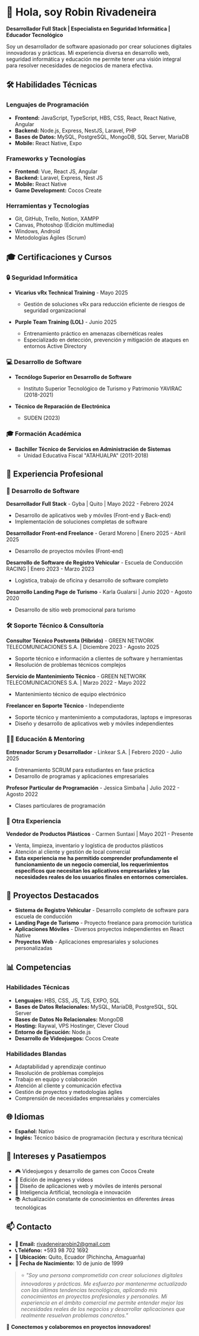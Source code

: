 # 👋 Hola, soy Robin Rivadeneira 

**Desarrollador Full Stack | Especialista en Seguridad Informática | Educador Tecnológico**

Soy un desarrollador de software apasionado por crear soluciones digitales innovadoras y prácticas. Mi experiencia diversa en desarrollo web, seguridad informática y educación me permite tener una visión integral para resolver necesidades de negocios de manera efectiva.

## 🛠️ Habilidades Técnicas

### Lenguajes de Programación
- **Frontend:** JavaScript, TypeScript, HBS, CSS, React, React Native, Angular
- **Backend:** Node.js, Express, NestJS, Laravel, PHP
- **Bases de Datos:** MySQL, PostgreSQL, MongoDB, SQL Server, MariaDB
- **Mobile:** React Native, Expo

### Frameworks y Tecnologías
- **Frontend:** Vue, React JS, Angular
- **Backend:** Laravel, Express, Nest JS
- **Mobile:** React Native
- **Game Development:** Cocos Create

### Herramientas y Tecnologías
- Git, GitHub, Trello, Notion, XAMPP
- Canvas, Photoshop (Edición multimedia)
- Windows, Android
- Metodologías Ágiles (Scrum)

## 🎓 Certificaciones y Cursos

### 🔒 Seguridad Informática
- **Vicarius vRx Technical Training** - Mayo 2025
  - Gestión de soluciones vRx para reducción eficiente de riesgos de seguridad organizacional

- **Purple Team Training (LOL)** - Junio 2025
  - Entrenamiento práctico en amenazas cibernéticas reales
  - Especializado en detección, prevención y mitigación de ataques en entornos Active Directory

### 💻 Desarrollo de Software
- **Tecnólogo Superior en Desarrollo de Software**
  - Instituto Superior Tecnológico de Turismo y Patrimonio YAVIRAC (2018-2021)

- **Técnico de Reparación de Electrónica**
  - SUDEN (2023)

### 🎓 Formación Académica
- **Bachiller Técnico de Servicios en Administración de Sistemas**
  - Unidad Educativa Fiscal "ATAHUALPA" (2011-2018)

## 💼 Experiencia Profesional

### 🚀 Desarrollo de Software
**Desarrollador Full Stack** - Gyba | Quito | Mayo 2022 - Febrero 2024
- Desarrollo de aplicativos web y móviles (Front-end y Back-end)
- Implementación de soluciones completas de software

**Desarrollador Front-end Freelance** - Gerard Moreno | Enero 2025 - Abril 2025
- Desarrollo de proyectos móviles (Front-end)

**Desarrollo de Software de Registro Vehicular** - Escuela de Conducción RACING | Enero 2023 - Marzo 2023
- Logística, trabajo de oficina y desarrollo de software completo

**Desarrollo Landing Page de Turismo** - Karla Gualarsi | Junio 2020 - Agosto 2020
- Desarrollo de sitio web promocional para turismo

### 🛠️ Soporte Técnico & Consultoría
**Consultor Técnico Postventa (Híbrido)** - GREEN NETWORK TELECOMUNICACIONES S.A. | Diciembre 2023 - Agosto 2025
- Soporte técnico e información a clientes de software y herramientas
- Resolución de problemas técnicos complejos

**Servicio de Mantenimiento Técnico** - GREEN NETWORK TELECOMUNICACIONES S.A. | Marzo 2022 - Mayo 2022
- Mantenimiento técnico de equipo electrónico

**Freelancer en Soporte Técnico** - Independiente
- Soporte técnico y mantenimiento a computadoras, laptops e impresoras
- Diseño y desarrollo de aplicativos web y móviles independientes

### 👨‍🏫 Educación & Mentoring
**Entrenador Scrum y Desarrollador** - Linkear S.A. | Febrero 2020 - Julio 2025
- Entrenamiento SCRUM para estudiantes en fase práctica
- Desarrollo de programas y aplicaciones empresariales

**Profesor Particular de Programación** - Jessica Simbaña | Julio 2022 - Agosto 2022
- Clases particulares de programación

### 🛒 Otra Experiencia
**Vendedor de Productos Plásticos** - Carmen Suntaxi | Mayo 2021 - Presente
- Venta, limpieza, inventario y logística de productos plásticos
- Atención al cliente y gestión de local comercial
- **Esta experiencia me ha permitido comprender profundamente el funcionamiento de un negocio comercial, los requerimientos específicos que necesitan los aplicativos empresariales y las necesidades reales de los usuarios finales en entornos comerciales.**

## 🌟 Proyectos Destacados

- **Sistema de Registro Vehicular** - Desarrollo completo de software para escuela de conducción
- **Landing Page de Turismo** - Proyecto freelance para promoción turística
- **Aplicaciones Móviles** - Diversos proyectos independientes en React Native
- **Proyectos Web** - Aplicaciones empresariales y soluciones personalizadas

## 📊 Competencias

### Habilidades Técnicas
- **Lenguajes:** HBS, CSS, JS, TJS, EXPO, SQL
- **Bases de Datos Relacionales:** MySQL, MaríaDB, PostgreSQL, SQL Server
- **Bases de Datos No Relacionales:** MongoDB
- **Hosting:** Raywal, VPS Hostinger, Clever Cloud
- **Entorno de Ejecución:** Node.js
- **Desarrollo de Videojuegos:** Cocos Create

### Habilidades Blandas
- Adaptabilidad y aprendizaje continuo
- Resolución de problemas complejos
- Trabajo en equipo y colaboración
- Atención al cliente y comunicación efectiva
- Gestión de proyectos y metodologías ágiles
- Comprensión de necesidades empresariales y comerciales

## 🌐 Idiomas

- **Español:** Nativo
- **Inglés:** Técnico básico de programación (lectura y escritura técnica)

## 🎯 Intereses y Pasatiempos

- 🎮 Videojuegos y desarrollo de games con Cocos Create
- 🎨 Edición de imágenes y vídeos
- 📱 Diseño de aplicaciones web y móviles de interés personal
- 🤖 Inteligencia Artificial, tecnología e innovación
- 📚 Actualización constante de conocimientos en diferentes áreas tecnológicas

## 📫 Contacto

- **📧 Email:** rivadeneirarobin2@gmail.com
- **📞 Teléfono:** +593 98 702 1692
- **📍 Ubicación:** Quito, Ecuador (Pichincha, Amaguarña)
- **🎂 Fecha de Nacimiento:** 10 de junio de 1999

> ⭐ *"Soy una persona comprometida con crear soluciones digitales innovadoras y prácticas. Me esfuerzo por mantenerme actualizado con las últimas tendencias tecnológicas, aplicando mis conocimientos en proyectos profesionales y personales. Mi experiencia en el ámbito comercial me permite entender mejor las necesidades reales de los negocios y desarrollar aplicaciones que realmente resuelvan problemas concretos."*

🔗 **Conectemos y colaboremos en proyectos innovadores!**
